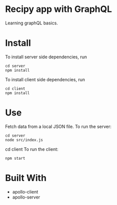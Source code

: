 # Recipy app with GraphQL

Learning graphQL basics.

# Install

To install server side dependencies, run
```
cd server
npm install
```
To install client side dependencies, run
```
cd client
npm install
```
# Use

Fetch data from a local JSON file.
To run the server:
```
cd server
node src/index.js
```
cd client
To run the client:
```
npm start
```
# Built With

- apollo-client
- apollo-server
